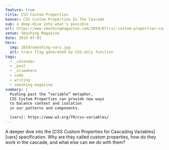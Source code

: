 ```yaml
---
feature: true
title: CSS Custom Properties
banner: CSS Custom Properties In The Cascade
sub: a deep-dive into what's possible
url: https://www.smashingmagazine.com/2019/07/css-custom-properties-cascade/
venue: Smashing Magazine
date: 2019-07-01
hero:
  img: 2019/smashing-vars.jpg
  alt: trans flag generated by CSS-only function
tags:
  - _calendar
  - _post
  - _elsewhere
  - code
  - writing
  - smashing magazine
summary: |
  Pushing past the “variable” metaphor,
  CSS Custom Properties can provide new ways
  to balance context and isolation
  in our patterns and components.

  [vars]: https://www.w3.org/TR/css-variables/
---
```


A deeper dive into the
[CSS Custom Properties for Cascading Variables][vars] specification.
Why are they called custom properties,
how do they work in the cascade,
and what else can we do with them?
